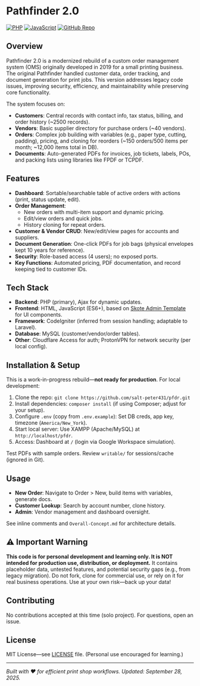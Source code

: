 # Pathfinder 2.0

[![PHP](https://img.shields.io/badge/PHP-7.4%2B-blue)](https://www.php.net/)
[![JavaScript](https://img.shields.io/badge/JavaScript-ES6%2B-yellow)](https://developer.mozilla.org/en-US/docs/Web/JavaScript)
[![GitHub Repo](https://img.shields.io/badge/GitHub-Repo-green?logo=github)](https://github.com/salt-peter431/pfdr)

## Overview

Pathfinder 2.0 is a modernized rebuild of a custom order management system (OMS) originally developed in 2019 for a small printing business. The original Pathfinder handled customer data, order tracking, and document generation for print jobs. This version addresses legacy code issues, improving security, efficiency, and maintainability while preserving core functionality.

The system focuses on:
- **Customers**: Central records with contact info, tax status, billing, and order history (~2500 records).
- **Vendors**: Basic supplier directory for purchase orders (~40 vendors).
- **Orders**: Complex job building with variables (e.g., paper type, cutting, padding), pricing, and cloning for reorders (~150 orders/500 items per month; ~12,000 items total in DB).
- **Documents**: Auto-generated PDFs for invoices, job tickets, labels, POs, and packing lists using libraries like FPDF or TCPDF.

## Features

- **Dashboard**: Sortable/searchable table of active orders with actions (print, status update, edit).
- **Order Management**:
  - New orders with multi-item support and dynamic pricing.
  - Edit/view orders and quick jobs.
  - History cloning for repeat orders.
- **Customer & Vendor CRUD**: New/edit/view pages for accounts and suppliers.
- **Document Generation**: One-click PDFs for job bags (physical envelopes kept 10 years for reference).
- **Security**: Role-based access (4 users); no exposed ports.
- **Key Functions**: Automated pricing, PDF documentation, and record keeping tied to customer IDs.

## Tech Stack

- **Backend**: PHP (primary), Ajax for dynamic updates.
- **Frontend**: HTML, JavaScript (ES6+), based on [Skote Admin Template](https://themesbrand.com/skote-multi/docs/ultimate/index.html) for UI components.
- **Framework**: CodeIgniter (inferred from session handling; adaptable to Laravel).
- **Database**: MySQL (customer/vendor/order tables).
- **Other**: Cloudflare Access for auth; ProtonVPN for network security (per local config).

## Installation & Setup

This is a work-in-progress rebuild—**not ready for production**. For local development:

1. Clone the repo: `git clone https://github.com/salt-peter431/pfdr.git`
2. Install dependencies: `composer install` (if using Composer; adjust for your setup).
3. Configure `.env` (copy from `.env.example`): Set DB creds, app key, timezone (`America/New_York`).
4. Start local server: Use XAMPP (Apache/MySQL) at `http://localhost/pfdr`.
5. Access: Dashboard at `/` (login via Google Workspace simulation).

Test PDFs with sample orders. Review `writable/` for sessions/cache (ignored in Git).

## Usage

- **New Order**: Navigate to Order > New, build items with variables, generate docs.
- **Customer Lookup**: Search by account number, clone history.
- **Admin**: Vendor management and dashboard oversight.

See inline comments and `Overall-Concept.md` for architecture details.

## ⚠️ Important Warning

**This code is for personal development and learning only. It is NOT intended for production use, distribution, or deployment.** It contains placeholder data, untested features, and potential security gaps (e.g., from legacy migration). Do not fork, clone for commercial use, or rely on it for real business operations. Use at your own risk—back up your data!

## Contributing

No contributions accepted at this time (solo project). For questions, open an issue.

## License

MIT License—see [LICENSE](LICENSE) file. (Personal use encouraged for learning.)


---

*Built with ❤️ for efficient print shop workflows. Updated: September 28, 2025.*